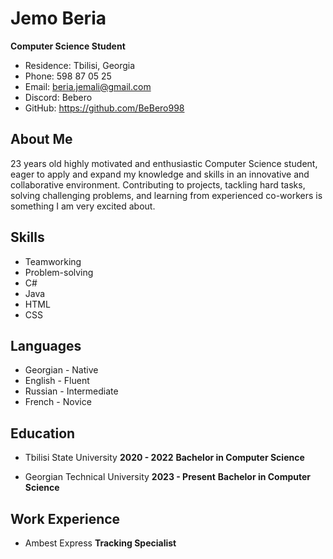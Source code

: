 # Jemo Beria
**Computer Science Student**

- Residence: Tbilisi, Georgia
- Phone: 598 87 05 25
- Email: beria.jemali@gmail.com
- Discord: Bebero
- GitHub: https://github.com/BeBero998

## About Me
23 years old highly motivated and enthusiastic Computer Science student, eager to apply and expand my knowledge and skills in an innovative and collaborative environment. Contributing to projects, tackling hard tasks, solving challenging problems, and learning from experienced co-workers is something I am very excited about.

## Skills
- Teamworking 
- Problem-solving
- C#
- Java
- HTML
- CSS

## Languages
- Georgian - Native
- English - Fluent
- Russian - Intermediate
- French - Novice

## Education
- Tbilisi State University
**2020 - 2022**
**Bachelor in Computer Science**

- Georgian Technical University
**2023 - Present**
**Bachelor in Computer Science**

## Work Experience
- Ambest Express
**Tracking Specialist**
